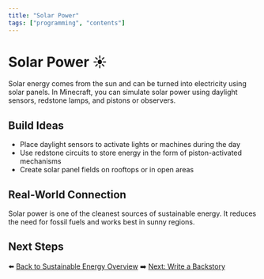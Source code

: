 ```yaml
---
title: "Solar Power"
tags: ["programming", "contents"]
---
```


# Solar Power ☀️

Solar energy comes from the sun and can be turned into electricity using solar panels. In Minecraft, you can simulate solar power using daylight sensors, redstone lamps, and pistons or observers.

## Build Ideas
- Place daylight sensors to activate lights or machines during the day
- Use redstone circuits to store energy in the form of piston-activated mechanisms
- Create solar panel fields on rooftops or in open areas

## Real-World Connection
Solar power is one of the cleanest sources of sustainable energy. It reduces the need for fossil fuels and works best in sunny regions.

## Next Steps
⬅️ [Back to Sustainable Energy Overview](/sustainability_lab/Day-3/00_intro)
➡️ [Next: Write a Backstory](/sustainability_lab/Day-3/01_backstory)
